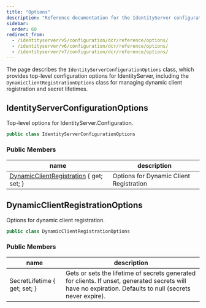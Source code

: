 ```yaml
---
title: "Options"
description: "Reference documentation for the IdentityServer configuration options related to dynamic client registration and secret lifetimes."
sidebar:
  order: 60
redirect_from:
  - /identityserver/v5/configuration/dcr/reference/options/
  - /identityserver/v6/configuration/dcr/reference/options/
  - /identityserver/v7/configuration/dcr/reference/options/
---
```


The page describes the `IdentityServerConfigurationOptions` class, which provides top-level configuration options for
IdentityServer, including the `DynamicClientRegistrationOptions` class for managing dynamic client registration and
secret lifetimes.

## IdentityServerConfigurationOptions

Top-level options for IdentityServer.Configuration.

```csharp
public class IdentityServerConfigurationOptions
```

### Public Members

| name                                                                         | description                             |
|------------------------------------------------------------------------------|-----------------------------------------|
| [DynamicClientRegistration](#dynamicclientregistrationoptions) { get; set; } | Options for Dynamic Client Registration |

## DynamicClientRegistrationOptions

Options for dynamic client registration.

```csharp
public class DynamicClientRegistrationOptions
```

### Public Members

| name                         | description                                                                                                                                               |
|------------------------------|-----------------------------------------------------------------------------------------------------------------------------------------------------------|
| SecretLifetime { get; set; } | Gets or sets the lifetime of secrets generated for clients. If unset, generated secrets will have no expiration. Defaults to null (secrets never expire). |
